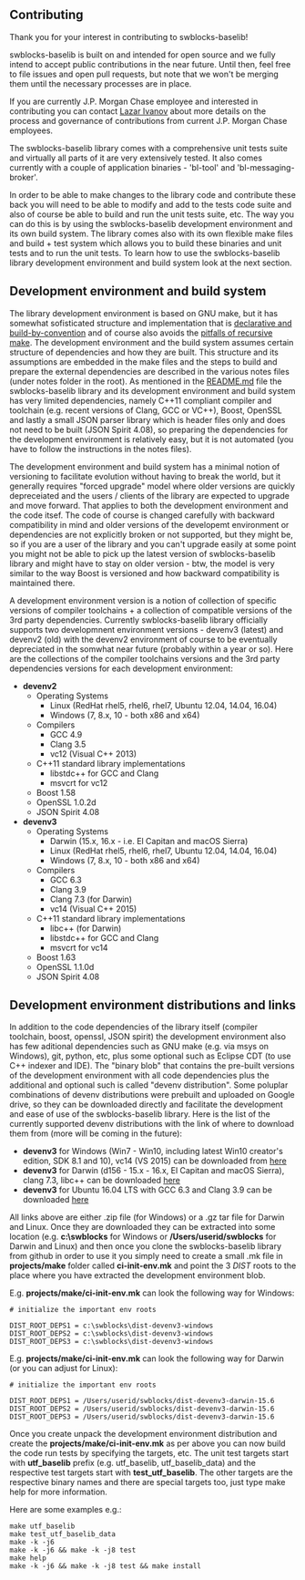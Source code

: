 
## Contributing

Thank you for your interest in contributing to swblocks-baselib!

swblocks-baselib is built on and intended for open source and we fully intend to accept public contributions in the near future. Until then, feel free to file issues and open pull requests, but note that we won't be merging them until the necessary processes are in place.

If you are currently J.P. Morgan Chase employee and interested in contributing you can contact [Lazar Ivanov](https://github.com/lazar-ivanov) about more details on the process and governance of contributions from current J.P. Morgan Chase employees.

The swblocks-baselib library comes with a comprehensive unit tests suite and virtually all parts of it are very extensively tested. It also comes currently with a couple of application binaries - 'bl-tool' and 'bl-messaging-broker'.

In order to be able to make changes to the library code and contribute these back you will need to be able to modify and add to the tests code suite and also of course be able to build and run the unit tests suite, etc. The way you can do this is by using the swblocks-baselib development environment and its own build system. The library comes also with its own flexible make files and build + test system which allows you to build these binaries and unit tests and to run the unit tests. To learn how to use the swblocks-baselib library development environment and build system look at the next section.

## Development environment and build system

The library development environment is based on GNU make, but it has somewhat sofisticated structure and implementation that is [declarative and build-by-convention](https://docs.gradle.org/current/userguide/overview.html) and of course also avoids the [pitfalls of recursive make](https://www.google.com/#q=recursive+make+considered+harmful). The development environment and the build system assumes certain structure of dependencies and how they are built. This structure and its assumptions are embedded in the make files and the steps to build and prepare the external dependencies are described in the various notes files (under notes folder in the root). As mentioned in the [README.md](README.md) file the swblocks-baselib library and its development environment and build system has very limited dependencies, namely C++11 compliant compiler and toolchain (e.g. recent versions of Clang, GCC or VC++), Boost, OpenSSL and lastly a small JSON parser library which is header files only and does not need to be built (JSON Spirit 4.08), so preparing the dependencies for the development environment is relatively easy, but it is not automated (you have to follow the instructions in the notes files).

The development environment and build system has a minimal notion of versioning to facilitate evolution without having to break the world, but it generally requires "forced upgrade" model where older versions are quickly depreceiated and the users / clients of the library are expected to upgrade and move forward. That applies to both the development environment and the code itsef. The code of course is changed carefully with backward compatibility in mind and older versions of the developemt environment or dependencies are not explicitly broken or not supported, but they might be, so if you are a user of the library and you can't upgrade easily at some point you might not be able to pick up the latest version of swblocks-baselib library and might have to stay on older version - btw, the model is very similar to the way Boost is versioned and how backward compatibility is maintained there.

A development environment version is a notion of collection of specific versions of compiler toolchains + a collection of compatible versions of the 3rd party dependencies. Currently swblocks-baselib library officially supports two developmnent environment versions - devenv3 (latest) and devenv2 (old) with the devenv2 environment of course to be eventually depreciated in the somwhat near future (probably within a year or so). Here are the collections of the compiler toolchains versions and the 3rd party dependencies versions for each development environment:

* **devenv2**
  * Operating Systems
    * Linux (RedHat rhel5, rhel6, rhel7, Ubuntu 12.04, 14.04, 16.04)
    * Windows (7, 8.x, 10 - both x86 and x64)
  * Compilers
    * GCC 4.9
    * Clang 3.5
    * vc12 (Visual C++ 2013)
  * C++11 standard library implementations
    * libstdc++ for GCC and Clang
    * msvcrt for vc12
  * Boost 1.58
  * OpenSSL 1.0.2d
  * JSON Spirit 4.08
* **devenv3**
  * Operating Systems
    * Darwin (15.x, 16.x - i.e. El Capitan and macOS Sierra)
    * Linux (RedHat rhel5, rhel6, rhel7, Ubuntu 12.04, 14.04, 16.04)
    * Windows (7, 8.x, 10 - both x86 and x64)
  * Compilers
    * GCC 6.3
    * Clang 3.9
    * Clang 7.3 (for Darwin)
    * vc14 (Visual C++ 2015)
  * C++11 standard library implementations
    * libc++ (for Darwin)
    * libstdc++ for GCC and Clang
    * msvcrt for vc14
  * Boost 1.63
  * OpenSSL 1.1.0d
  * JSON Spirit 4.08

## Development environment distributions and links

In addition to the code dependencies of the library itself (compiler toolchain, boost, openssl, JSON spirit) the development environment also has few aditional dependencies such as GNU make (e.g. via msys on Windows), git, python, etc, plus some optional such as Eclipse CDT (to use C++ indexer and IDE). The "binary blob" that contains the pre-built versions of the development environment with all code dependencies plus the additional and optional such is called "devenv distribution". Some poluplar combinations of devenv distributions were prebuilt and uploaded on Google drive, so they can be downloaded directly and facilitate the development and ease of use of the swblocks-baselib library. Here is the list of the currently supported devenv distributions with the link of where to download them from (more will be coming in the future):

* **devenv3** for Windows (Win7 - Win10, including latest Win10 creator's edition, SDK 8.1 and 10), vc14 (VS 2015) can be downloaded from [here](https://drive.google.com/open?id=0B7R8Vjb6OGTHcmNOUjJOTHRWLWs)
* **devenv3** for Darwin (d156 - 15.x - 16.x, El Capitan and macOS Sierra), clang 7.3, libc++ can be downloaded [here](https://drive.google.com/open?id=0B7R8Vjb6OGTHTzB3WG1RTjNfWE0)
* **devenv3** for Ubuntu 16.04 LTS with GCC 6.3 and Clang 3.9 can be downloaded [here](https://drive.google.com/open?id=0B7R8Vjb6OGTHVWpXRnR3LVZYbUk)

All links above are either .zip file (for Windows) or a .gz tar file for Darwin and Linux. Once they are downloaded they can be extracted into some location (e.g. **c:\\swblocks** for Windows or **/Users/userid/swblocks** for Darwin and Linux) and then once you clone the swblocks-baselib library from github in order to use it you simply need to create a small .mk file in **projects/make** folder called **ci-init-env.mk** and point the 3 _DIST_ roots to the place where you have extracted the development environment blob.

E.g. **projects/make/ci-init-env.mk** can look the following way for Windows:

```make
# initialize the important env roots

DIST_ROOT_DEPS1 = c:\swblocks\dist-devenv3-windows
DIST_ROOT_DEPS2 = c:\swblocks\dist-devenv3-windows
DIST_ROOT_DEPS3 = c:\swblocks\dist-devenv3-windows
```

E.g. **projects/make/ci-init-env.mk** can look the following way for Darwin (or you can adjust for Linux):

```make
# initialize the important env roots

DIST_ROOT_DEPS1 = /Users/userid/swblocks/dist-devenv3-darwin-15.6
DIST_ROOT_DEPS2 = /Users/userid/swblocks/dist-devenv3-darwin-15.6
DIST_ROOT_DEPS3 = /Users/userid/swblocks/dist-devenv3-darwin-15.6
```

Once you create unpack the development environment distribution and create the **projects/make/ci-init-env.mk** as per above you can now build the code run tests by specifying the targets, etc. The unit test targets start with **utf_baselib** prefix (e.g. utf_baselib, utf_baselib_data) and the respective test targets start with **test_utf_baselib**. The other targets are the respective binary names and there are special targets too, just type make help for more information.

Here are some examples e.g.:

```make
make utf_baselib
make test_utf_baselib_data
make -k -j6
make -k -j6 && make -k -j8 test
make help
make -k -j6 && make -k -j8 test && make install
```
